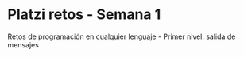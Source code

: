 # Platzi retos - Semana 1

Retos de programación en cualquier lenguaje - Primer nivel: salida de mensajes
